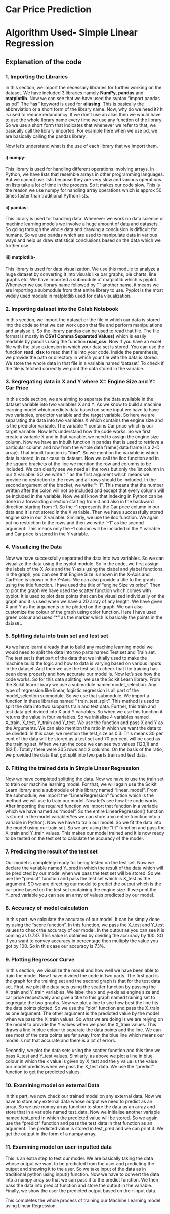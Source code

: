 # Car Price Prediction
# Algorithm Used- Simple Linear Regression 


## Explanation of the code

### 1. Importing the Libraries

  In this section, we import the necessary libraries for further working on the dataset.
  We have included 3 libraries namely **NumPy**, **pandas** and **matplotlib**</span>. Now we can see that we have used the syntax “import pandas as pd”. The **“as”** keyword is used for **aliasing**. This is   basically the abbreviation or a short form of the library name. Now, why do we need it? It is used to reduce redundancy. If we don’t use an alias then we would have to use the       whole library name every time we use any function of the library. So we use a short form that indicates that whenever we refer to that, we basically call the library imported. For   example here when we use pd, we are basically calling the pandas library.

  Now let’s understand what is the use of each library that we import them.
  #### i) numpy- 
  This library is used for handling different operations involving arrays. In Python, we have lists that resemble arrays in other programming languages. But we cannot use                lists because they are very slow and various operations on lists take a lot of time in the process. So it makes our code slow. This is the reason we use numpy for                    handling array operations which is approx 50 times faster than traditional Python lists.

  #### ii) pandas- 
  This library is used for handling data. Whenever we work on data science or machine learning models we involve a huge amount of data and datasets. So going through the               whole data and drawing a conclusion is difficult for humans. So we use pandas which are used to manipulate data in various ways and help us draw statistical conclusions                based on the data which we further use.

  #### iii) matplotlib- 
  This library is used for data visualization. We use this module to analyze a huge dataset by converting it into visuals like bar graphs, pie charts, line graphs                      etc. We have imported a submodule of matplotlib which is pyplot. Whenever we use library name followed by “.” another name, it means we are importing a submodule                      from that entire library to use. Pyplot is the most widely used module in matplotlib used for data visualization.



### 2. Importing dataset into the Colab Notebook

In this section, we import the dataset or the file in which our data is stored into the code so that we can work upon that file and perform manipulations and analyse it. So the library pandas can be used to read that file. The file format is mostly in **CSV( Comma Separated Values)** which is easily readable by pandas using the function **read_csv**. Now if you have an excel file with the .xlsx extension in which your data set is stored. You can use the function **read_xlsx** to read that file into your code. Inside the parenthesis, we provide the path or directory in which your file with the data is stored. We store the whole data in that file in a variable named ‘dataset’. To check if the file is fetched correctly we print the data stored in the variable.



### 3. Segregating data in X and Y where X= Engine Size and Y= Car Price

In this code section, we are aiming to separate the data available in the dataset variable into two variables X and Y. As we know to build a machine learning model which predicts data based on some input we have to have two variables, predictor variable and the target variable. So here we are separating the data into two variables X which contains the engine size and is the predictor variable. The variable Y contains Car price which is our target variable.
Now let’s understand how the code works. 
So we first create a variable X and in that variable, we need to assign the engine size column. Now we have an inbuilt function in pandas that is used to retrieve a particular column and row from the whole data frame( data frame is a 2-D array). That inbuilt function is **“iloc”**. So we mention the variable in which data is stored, in our case its dataset. Now we call the iloc function and in the square brackets of the iloc we mention the row and columns to be included. We can clearly see we need all the rows but only the 1st column in our X variable. SO we write “:” as the first argument which means we provide no restriction to the rows and all rows should be included. In the second argument of the bracket, we write “:-1”. This means that the number written after the colon will not be included and except that every column will be included in the variable. Now we all know that indexing in Python can be done in a forwarding direction starting from 0 and also in the backward direction starting from -1. So the -1 represents the Car price column in our data and it is not stored in the X variable. Then we have successfully stored engine size in our X variable. 
Similarly, we use the iloc function. We again put no restriction to the rows and then we write “-1” as the second argument. This means only the -1 column will be included in the Y variable and Car price is stored in the Y variable.


### 4. Visualizing the Data

Now we have successfully separated the data into two variables. So we can visualize the data using the pyplot module. So in the code, we first assign the labels of the X-Axis and the Y-axis using the xlabel and ylabel functions. In the graph, you can see that Engine Size is shown in the X-Axis and CarPrice is shown in the Y-Axis. We can also provide a title to the graph using the title function. I have used the title of “engine Size vs price”. Then to plot the graph we have used the scatter function which comes with pyplot. It is used to plot data points that can be visualized individually on the graph and it is used when we have a 2D array of any length. We have given X and Y as the arguments to be plotted on the graph. We can also customize the colour of the graph using color function. Here I have used green colour and used “*” as the marker which is basically the points in the dataset.



### 5. Splitting data into train set and test set

As we have learnt already that to build any machine learning model we would need to split the data into two parts named Test set and Train set. The test set is that part of the data that we initially used to make the machine build the logic and how to data is varying based on various inputs in the dataset. And then we use the test set to check that the training has been done properly and how accurate our model is.
Now let’s see how the code works.
So for this data splitting, we use the Scikit Learn library. From the Scikit learn library we use a submodule named model_selection. Any type of regression like linear, logistic regression is all part of the model_selection submodule. So we use that submodule. We import a function in these libraries named “ train_test_split”. This method is used to split the data into two subparts train and test data. Further, this train and test data get divided into X and Y variables. So when we use this function it returns the value in four variables. So we initialise 4 variables named X_train, X_test, Y_train and Y_test.  We use the function and pass X and Y as the Arguments. We can also mention the ratio in which we want the data to be divided. In this case, we mention the test_size as 0.3. This means 30 per cent of the data will be stored as a test set and 70 per cent will be used as the training set. 
When we run the code we can see two values (123,1) and (82,1). Totally there were 205 rows and 2 columns. On the basis of the ratio, we provided the data that got split into two parts train and test data.


### 6. Fitting the trained data in Simple Linear Regression

Now we have completed splitting the data. Now we have to use the train set to train our machine learning model. For that, we will again use the Scikit Learn library and a submodule of this library named “linear_model”. From the submodule, we import the “LinearRegression” function which is the method we will use to train our model. Now let’s see how the code works.
After importing the required function we import that function in a variable which we have named as “model”. So the entire LinearRegression() function is stored in the model variable(Yes we can store a =n entire function into a variable in Python). Now we have to train our model. So we fit the data into the model using our train set. So we are using the  “fit” function and pass the X_train and Y_train values. This makes our model trained and it is now ready to be tested on the test set to calculate the accuracy of the model.





### 7. Predicting the result of the test set

Our model is completely ready for being tested on the test set. Now we declare the variable named Y_pred in which the result of the data which will be predicted by our model when we pass the test set will be stored. So we use the “predict” function and pass the test set which is X_test as the argument. SO we are directing our model to predict the output which is the car price based on the test set containing the engine size. If we print the Y_pred variable you can see an array of values predicted by our model.


### 8. Accuracy of model calculation

In this part, we calculate the accuracy of our model. It can be simply done by using the “score function”. In this function, we pass the X_test and Y_test values to check the accuracy of our model. In the output as you can see it is coming as 0.737. This value is obtained by dividing the accuracy by 100. SO if you want to convey accuracy in percentage then multiply the value you got by 100. So in this case our accuracy is 73%.


### 9. Plotting Regressor Curve

In this section, we visualize the model and how well we have been able to train the model. Now I have divided the code in two parts. The first part is the graph for the training set and the second graph is that for the test data set.
First, we plot the data sets using the scatter function by passing the X_train and Y_train variables. We label the x and y-axis as engine size and car price respectively and give a title to this graph named training set to segregate the two graphs. Now we plot a line to see how best the line fits the data points plotted. So we use the “plot” function and pass the X_train as one argument. The other argument is the predicted value by the model when we pass the X_train values. So what we are doing is we are relying on the model to provide the Y values when we pass the X_train values. This draws a line in blue colour to separate the data points and the line. We can see most of the data points are far away from the blue line which means our model is not that accurate and there is a lot of errors.

Secondly, we plot the data sets using the scatter function and this time we pass X_test and Y_test values. Similarly, as above we plot a line in blue colour in which the x value is given by X_test and the y value is the value our model predicts when we pass the X_test data. We use the “predict” function to get the predicted values.


### 10. Examining model on external Data

In this part, we now check our trained model on any external data. Now we have to store any external data whose output we need to predict as an array. So we use numpy array function to store the data as an array and store that in a variable named test_data. Now we initialise another variable named test_pred in which the predicted value will be stored. So we again use the “predict” function and pass the test_data in that function as an argument. The predicted value is stored in test_pred and we can print it. We get the output in the form of a numpy array.


### 11. Examining model on user-inputted data

This is an extra step to test our model. We are basically taking the data whose output we want to be predicted from the user and predicting the output and showing it to the user. So we take input of the data as in traditional python using input() function. Now we have to convert the data into a numpy array so that we can pass it to the predict function. We then pass the data into predict function and store the output in the variable. Finally, we show the user the predicted output based on their input data.

This completes the whole process of training our Machine Learning model using Linear Regression.

